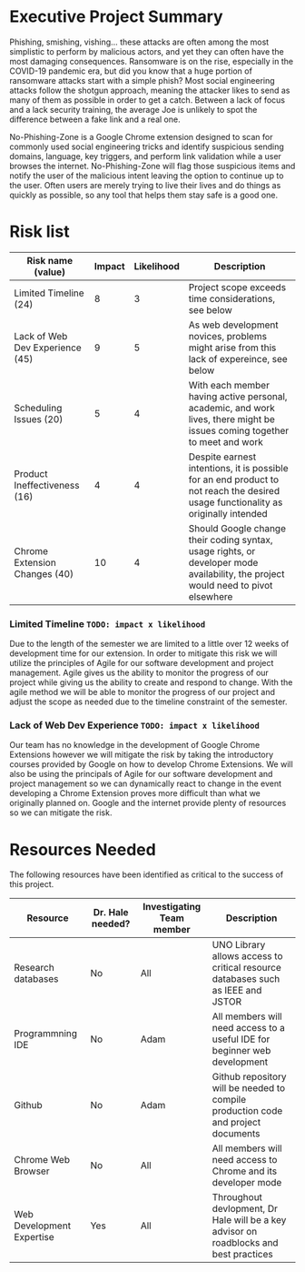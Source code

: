 # Executive Project Summary

Phishing, smishing, vishing… these attacks are often among the most simplistic to perform by malicious actors, and yet they can often have the most damaging consequences. Ransomware is on the rise, especially in the COVID-19 pandemic era, but did you know that a huge portion of ransomware attacks start with a simple phish?
Most social engineering attacks follow the shotgun approach, meaning the attacker likes to send as many of them as possible in order to get a catch. Between a lack of focus and a lack security training, the average Joe is unlikely to spot the difference between a fake link and a real one.

No-Phishing-Zone is a Google Chrome extension designed to scan for commonly used social engineering tricks and identify suspicious sending domains, language, key triggers, and perform link validation while a user browses the internet. No-Phishing-Zone will flag those suspicious items and notify the user of the malicious intent leaving the option to continue up to the user. Often users are merely trying to live their lives and do things as quickly as possible, so any tool that helps them stay safe is a good one.

# Risk list

|Risk name (value)   | Impact     | Likelihood | Description |
|-------------------|------------|------------|-------------|
|Limited Timeline (24) | 8 | 3 | Project scope exceeds time considerations, see below  |
|Lack of Web Dev Experience (45) | 9 | 5 | As web development novices, problems might arise from this lack of expereince, see below  |
|Scheduling Issues (20) | 5 | 4 | With each member having active personal, academic, and work lives, there might be issues coming together to meet and work |
|Product Ineffectiveness (16) | 4 | 4 | Despite earnest intentions, it is possible for an end product to not reach the desired usage functionality as originally intended  | 
|Chrome Extension Changes (40) | 10 | 4 | Should Google change their coding syntax, usage rights, or developer mode availability, the project would need to pivot elsewhere  |

### Limited Timeline `TODO: impact x likelihood`
Due to the length of the semester we are limited to a little over 12 weeks of development time for our extension. In order to mitigate this risk we will utilize the principles of Agile for our software development and project management. Agile gives us the ability to monitor the progress of our project while giving us the ability to create and respond to change. With the agile method we will be able to monitor the progress of our project and adjust the scope as needed due to the timeline constraint of the semester.

### Lack of Web Dev Experience `TODO: impact x likelihood`
Our team has no knowledge in the development of Google Chrome Extensions however we will mitigate the risk by taking the introductory courses provided by Google on how to develop Chrome Extensions. We will also be using the principals of Agile for our software development and project management so we can dynamically react to change in the event developing a Chrome Extension proves more difficult than what we originally planned on. Google and the internet provide plenty of resources so we can mitigate the risk.




# Resources Needed

The following resources have been identified as critical to the success of this project.

|Resource  | Dr. Hale needed? | Investigating Team member | Description |
|-------------------|---------|---------------------------|-------------|
|Research databases| No | All | UNO Library allows access to critical resource databases such as IEEE and JSTOR  |
|Programmning IDE | No | Adam | All members will need access to a useful IDE for beginner web development |
|Github  | No | Adam | Github repository will be needed to compile production code and project documents |
|Chrome Web Browser  | No | All | All members will need access to Chrome and its developer mode |
|Web Development Expertise  | Yes | All | Throughout devlopment, Dr Hale will be a key advisor on roadblocks and best practices |

